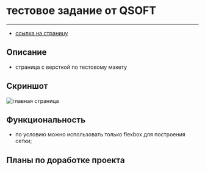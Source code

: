 # тестовое задание от QSOFT
***

- [ссылка на страницу](https://)

## Описание
- страница с версткой по тестовому макету

## Скриншот
![главная страница](https://github.com/NikolayMishaev/js_course/raw/main/images/readme/)

## Функциональность
- по условию можно использовать только flexbox для построения сетки;

## Планы по доработке проекта